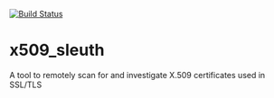 [![Build Status](https://travis-ci.org/rhenning/x509_sleuth.svg?branch=master)](https://travis-ci.org/rhenning/x509_sleuth)

x509_sleuth
===========

A tool to remotely scan for and investigate X.509 certificates used in SSL/TLS
